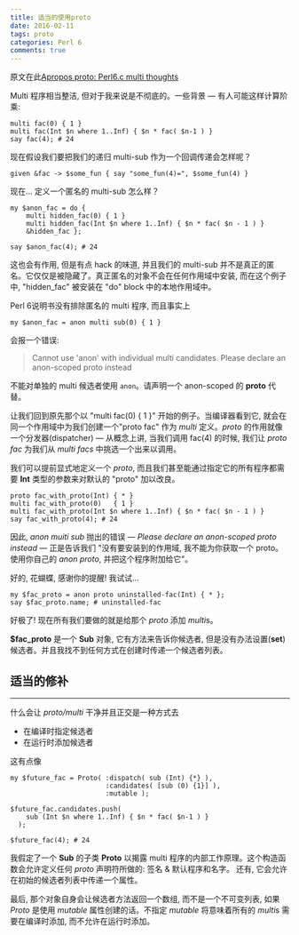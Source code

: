 ```yaml
---
title: 适当的使用proto
date: 2016-02-11
tags: proto
categories: Perl 6
comments: true
---
```




原文在此[Apropos proto: Perl6.c multi thoughts](http://blogs.perl.org/users/yary/2016/02/apropos-proto-perl6c-multi-thoughts.html)

Multi 程序相当整洁, 但对于我来说是不彻底的。一些背景 — 有人可能这样计算阶乘:

``` perl6
multi fac(0) { 1 }
multi fac(Int $n where 1..Inf) { $n * fac( $n-1 ) }
say fac(4); # 24
```

现在假设我们要把我们的递归 multi-sub 作为一个回调传递会怎样呢？

``` perl6
given &fac -> $some_fun { say "some_fun(4)=", $some_fun(4) }
```

现在... 定义一个匿名的 multi-sub 怎么样？

``` perl6
my $anon_fac = do {
    multi hidden_fac(0) { 1 }
    multi hidden_fac(Int $n where 1..Inf) { $n * fac( $n - 1 ) }
    &hidden_fac };
   
say $anon_fac(4); # 24
```

这也会有作用, 但是有点 hack 的味道, 并且我们的 multi-sub 并不是真正的匿名。它仅仅是被隐藏了。真正匿名的对象不会在任何作用域中安装, 而在这个例子中, "hidden_fac" 被安装在 "do" block 中的本地作用域中。

Perl 6说明书没有排除匿名的 multi 程序, 而且事实上

``` perl6
my $anon_fac = anon multi sub(0) { 1 }
```

会报一个错误:

> Cannot use 'anon' with individual multi candidates. Please declare an anon-scoped proto instead

不能对单独的 multi 候选者使用 `anon`。请声明一个 anon-scoped 的 **proto** 代替。

让我们回到原先那个以 "multi fac(0) { 1 }" 开始的例子。当编译器看到它, 就会在同一个作用域中为我们创建一个"proto fac" 作为 *multi* 定义。*proto* 的作用就像一个分发器(dispatcher) — 从概念上讲, 当我们调用 fac(4) 的时候, 我们让 *proto fac* 为我们从 *multi facs* 中挑选一个出来以调用。

我们可以提前显式地定义一个 *proto*, 而且我们甚至能通过指定它的所有程序都需要 **Int** 类型的参数来对默认的 "proto" 加以改良。

``` perl6
proto fac_with_proto(Int) { * }
multi fac_with_proto(0)   { 1 }
multi fac_with_proto(Int $n where 1..Inf) { $n * fac( $n - 1 ) }
say fac_with_proto(4); # 24
```

因此, *anon muiti sub* 抛出的错误 — *Please declare an anon-scoped proto instead* — 正是告诉我们 "没有要安装到的作用域, 我不能为你获取一个 proto。 使用你自己的 *anon proto*, 并把这个程序附加给它"。

好的, 花蝴蝶, 感谢你的提醒! 我试试...

``` perl6
my $fac_proto = anon proto uninstalled-fac(Int) { * };
say $fac_proto.name; # uninstalled-fac
```

好极了! 现在所有我们要做的就是给那个 *proto* 添加 *multi*s。

**$fac_proto** 是一个 **Sub** 对象, 它有方法来告诉你候选者, 但是没有办法设置(**set**) 候选者。并且我找不到任何方式在创建时传递一个候选者列表。

## 适当的修补
---

什么会让 *proto/multi* 干净并且正交是一种方式去

- 在编译时指定候选者
- 在运行时添加候选者

这有点像

``` perl6
my $future_fac = Proto( :dispatch( sub (Int) {*} ),
                        :candidates( [sub (0) {1}] ),
                        :mutable );

$future_fac.candidates.push(
    sub (Int $n where 1..Inf) { $n * fac( $n-1 ) }
  );

$future_fac(4); # 24
```

我假定了一个 **Sub** 的子类 **Proto** 以揭露 multi 程序的内部工作原理。这个构造函数会允许定义任何 *proto* 声明符所做的: 签名 & 默认程序和名字。 还有, 它会允许在初始的候选者列表中传递一个属性。

最后, 那个对象自身会让候选者方法返回一个数组, 而不是一个不可变列表, 如果 *Proto* 是使用 *mutable* 属性创建的话。不指定 *mutable* 将意味着所有的 *multi*s 需要在编译时添加, 而不允许在运行时添加。
